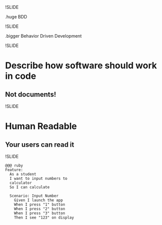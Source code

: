 !SLIDE

.huge BDD

!SLIDE

.bigger Behavior Driven Development

!SLIDE
# Describe how software should work in code #
## Not documents! ##

!SLIDE
# Human Readable #
## Your users can read it ##

!SLIDE

    @@@ ruby
    Feature: 
      As a student
      I want to input numbers to 
      calculator
      So I can calculate

      Scenario: Input Number
        Given I launch the app
        When I press "1" button
        When I press "2" button
        When I press "3" button
        Then I see "123" on display
